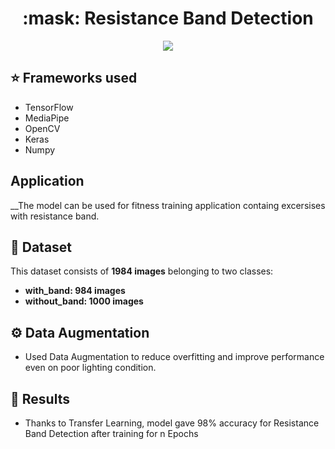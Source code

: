 <h1 align="center"> :mask: Resistance Band Detection</h1>
<div align = "center">
<img src = "https://github.com/Akhil-Tony/Resistance-Band-Detection-Using-Tensorflow/blob/master/20220814_010752.gif" />
</div>

## :star: Frameworks used
- TensorFlow
- MediaPipe
- OpenCV
- Keras
- Numpy

## Application
__The model can be used for fitness training application containg excersises with resistance band.

## :file_folder: Dataset
This dataset consists of __1984 images__ belonging to two classes:
<br>
*	__with_band: 984 images__
*	__without_band: 1000 images__

## :gear: Data Augmentation 

* Used Data Augmentation to reduce overfitting and improve performance even on poor lighting condition.

## :key: Results

- Thanks to Transfer Learning, model gave 98% accuracy for Resistance Band Detection after training for n Epochs

